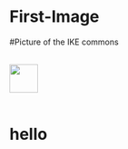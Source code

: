 # First-Image
#Picture of the IKE commons
<script src='//vizor.io/static/scripts/vizor-360-embed.js' data-vizorurl='//vizor.io/embed/jandji22/ike'></script>
<br>
<img src="https://vectr.com/tmp/ezR0xfNQJ/aDW2YOMDc.svg?width=640&height=640&select=aDW2YOMDcpage0" height="50px">
<br><br>
<h1> hello </h1>
